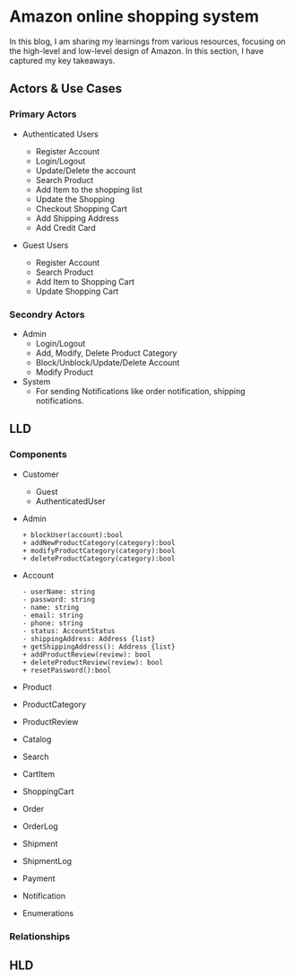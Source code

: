 # Amazon online shopping system

In this blog, I am sharing my learnings from various resources, focusing on the high-level and low-level design of Amazon. In this section, I have captured my key takeaways.

## Actors & Use Cases

### Primary Actors 

- Authenticated Users
	- Register Account
	- Login/Logout
	- Update/Delete the account
	- Search Product
	- Add Item to the shopping list
	- Update the Shopping
	- Checkout Shopping Cart
	- Add Shipping Address
	- Add Credit Card
  	     
- Guest Users
	- Register Account
	- Search Product
	- Add Item to Shopping Cart
 	- Update Shopping Cart
    
### Secondry Actors

- Admin
	- Login/Logout   	
	- Add, Modify, Delete Product Category
	- Block/Unblock/Update/Delete Account
	- Modify Product  	 
- System
	- For sending Notifications like order notification, shipping notifications.  

## LLD 

### Components 

- Customer
	- Guest
	- AuthenticatedUser
 - Admin
   
 	```
	+ blockUser(account):bool
  	+ addNewProductCategory(category):bool
  	+ modifyProductCategory(category):bool
 	+ deleteProductCategory(category):bool 	
  	```
    
 - Account
   
   ```
   - userName: string
   - password: string
   - name: string
   - email: string
   - phone: string
   - status: AccountStatus
   - shippingAddress: Address {list}
   + getShippingAddress(): Address {list}
   + addProductReview(review): bool
   + deleteProductReview(review): bool
   + resetPassword():bool   
   ```
   
 - Product
 - ProductCategory
 - ProductReview
 - Catalog
 - Search
 - CartItem
 - ShoppingCart
 - Order
 - OrderLog
 - Shipment
 - ShipmentLog
 - Payment
 - Notification
 - Enumerations

### Relationships 
	
	
## HLD
    	
